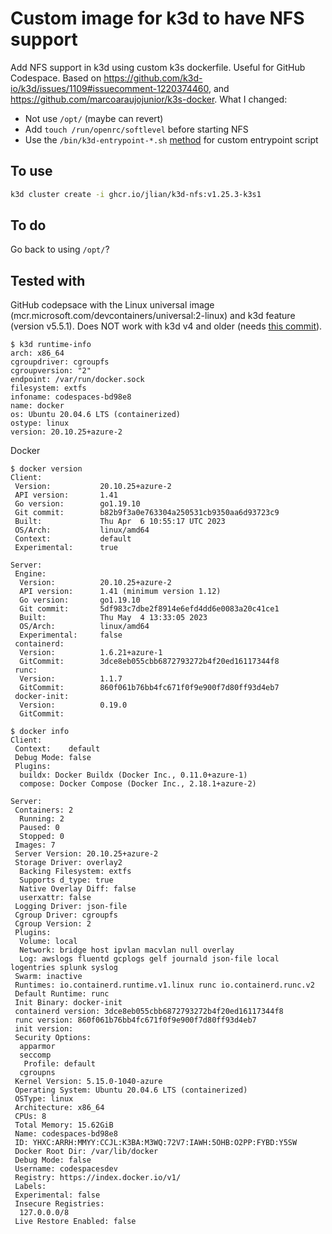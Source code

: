# Custom image for k3d to have NFS support

Add NFS support in k3d using custom k3s dockerfile. Useful for GitHub Codespace. Based on https://github.com/k3d-io/k3d/issues/1109#issuecomment-1220374460, and https://github.com/marcoaraujojunior/k3s-docker. What I changed:

- Not use `/opt/` (maybe can revert)
- Add `touch /run/openrc/softlevel` before starting NFS
- Use the `/bin/k3d-entrypoint-*.sh` [method](https://github.com/k3d-io/k3d/issues/1109#issuecomment-1614415733) for custom entrypoint script

## To use

```sh
k3d cluster create -i ghcr.io/jlian/k3d-nfs:v1.25.3-k3s1
```

## To do

Go back to using `/opt/`?

## Tested with

GitHub codepsace with the Linux universal image (mcr.microsoft.com/devcontainers/universal:2-linux) and k3d feature (version v5.5.1). Does NOT work with k3d v4 and older (needs [this commit](https://github.com/k3d-io/k3d/commit/b4158a1dc13cc4dd176a689f07af20e940164243)).

```console
$ k3d runtime-info
arch: x86_64
cgroupdriver: cgroupfs
cgroupversion: "2"
endpoint: /var/run/docker.sock
filesystem: extfs
infoname: codespaces-bd98e8
name: docker
os: Ubuntu 20.04.6 LTS (containerized)
ostype: linux
version: 20.10.25+azure-2
```

Docker

```console
$ docker version
Client:
 Version:           20.10.25+azure-2
 API version:       1.41
 Go version:        go1.19.10
 Git commit:        b82b9f3a0e763304a250531cb9350aa6d93723c9
 Built:             Thu Apr  6 10:55:17 UTC 2023
 OS/Arch:           linux/amd64
 Context:           default
 Experimental:      true

Server:
 Engine:
  Version:          20.10.25+azure-2
  API version:      1.41 (minimum version 1.12)
  Go version:       go1.19.10
  Git commit:       5df983c7dbe2f8914e6efd4dd6e0083a20c41ce1
  Built:            Thu May  4 13:33:05 2023
  OS/Arch:          linux/amd64
  Experimental:     false
 containerd:
  Version:          1.6.21+azure-1
  GitCommit:        3dce8eb055cbb6872793272b4f20ed16117344f8
 runc:
  Version:          1.1.7
  GitCommit:        860f061b76bb4fc671f0f9e900f7d80ff93d4eb7
 docker-init:
  Version:          0.19.0
  GitCommit:
```

```console
$ docker info
Client:
 Context:    default
 Debug Mode: false
 Plugins:
  buildx: Docker Buildx (Docker Inc., 0.11.0+azure-1)
  compose: Docker Compose (Docker Inc., 2.18.1+azure-2)

Server:
 Containers: 2
  Running: 2
  Paused: 0
  Stopped: 0
 Images: 7
 Server Version: 20.10.25+azure-2
 Storage Driver: overlay2
  Backing Filesystem: extfs
  Supports d_type: true
  Native Overlay Diff: false
  userxattr: false
 Logging Driver: json-file
 Cgroup Driver: cgroupfs
 Cgroup Version: 2
 Plugins:
  Volume: local
  Network: bridge host ipvlan macvlan null overlay
  Log: awslogs fluentd gcplogs gelf journald json-file local logentries splunk syslog
 Swarm: inactive
 Runtimes: io.containerd.runtime.v1.linux runc io.containerd.runc.v2
 Default Runtime: runc
 Init Binary: docker-init
 containerd version: 3dce8eb055cbb6872793272b4f20ed16117344f8
 runc version: 860f061b76bb4fc671f0f9e900f7d80ff93d4eb7
 init version: 
 Security Options:
  apparmor
  seccomp
   Profile: default
  cgroupns
 Kernel Version: 5.15.0-1040-azure
 Operating System: Ubuntu 20.04.6 LTS (containerized)
 OSType: linux
 Architecture: x86_64
 CPUs: 8
 Total Memory: 15.62GiB
 Name: codespaces-bd98e8
 ID: YHXC:ARRH:MMYY:CCJL:K3BA:M3WQ:72V7:IAWH:5OHB:O2PP:FYBD:Y5SW
 Docker Root Dir: /var/lib/docker
 Debug Mode: false
 Username: codespacesdev
 Registry: https://index.docker.io/v1/
 Labels:
 Experimental: false
 Insecure Registries:
  127.0.0.0/8
 Live Restore Enabled: false
``` 
